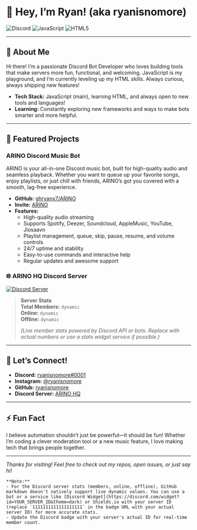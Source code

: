 # 👋 Hey, I’m Ryan! (aka ryanisnomore)

![Discord](https://img.shields.io/badge/Discord%20Bots-Developer-5865F2?style=for-the-badge&logo=discord)
![JavaScript](https://img.shields.io/badge/JavaScript-Expert-F7DF1E?style=for-the-badge&logo=javascript)
![HTML5](https://img.shields.io/badge/HTML5-Learning-E34F26?style=for-the-badge&logo=html5)

---

## 🚀 About Me
Hi there! I’m a passionate Discord Bot Developer who loves building tools that make servers more fun, functional, and welcoming. JavaScript is my playground, and I’m currently leveling up my HTML skills. Always curious, always shipping new features!

- **Tech Stack:** JavaScript (main), learning HTML, and always open to new tools and languages!
- **Learning:** Constantly exploring new frameworks and ways to make bots smarter and more helpful.

---

## 🌟 Featured Projects

### ARINO Discord Music Bot
ARINO is your all-in-one Discord music bot, built for high-quality audio and seamless playback. Whether you want to queue up your favorite songs, enjoy playlists, or just chill with friends, ARINO’s got you covered with a smooth, lag-free experience.

- **GitHub:** [ghryanx7/ARINO](https://github.com/ghryanx7/ARINO)
- **Invite:** [ARINO](https://discord.com/oauth2/authorize?client_id=1321595174056362111&permissions=8&integration_type=0&scope=bot+applications.commands)
- **Features:**
  - High-quality audio streaming
  - Supports  Spotify, Deezer, Soundcloud, AppleMusic, YouTube, Jiosaavn
  - Playlist management, queue, skip, pause, resume, and volume controls
  - 24/7 uptime and stability
  - Easy-to-use commands and interactive help
  - Regular updates and awesome support

### 🌐 ARINO HQ Discord Server

[![Discord Server](https://img.shields.io/discord/1111111111111111111?label=ARINO%20HQ&logo=discord&style=for-the-badge)](https://discord.gg/W2GheK3F9m)

> **Server Stats**  
> **Total Members:** `dynamic`  
> **Online:** `dynamic`  
> **Offline:** `dynamic`  
>
> _(Live member stats powered by Discord API or bots. Replace with actual numbers or use a stats widget service if possible.)_

---

## 💬 Let’s Connect!

- **Discord:** [ryanisnomore#0001](https://discord.com/users/1085376019445321829)
- **Instagram:** [@ryanisnomore](https://instagram.com/ryanisnomore)
- **GitHub:** [ryanisnomore](https://github.com/ryanisnomore)
- **Discord Server:** [ARINO HQ](https://discord.gg/W2GheK3F9m)

---

## ⚡ Fun Fact

I believe automation shouldn’t just be powerful—it should be fun! Whether I’m coding a clever moderation tool or a new music feature, I love making tech that brings people together.

---

_Thanks for visiting! Feel free to check out my repos, open issues, or just say hi!_

```
**Note:**  
- For the Discord server stats (members, online, offline), GitHub markdown doesn't natively support live dynamic values. You can use a bot or a service like [Discord Widget](https://discord.com/widget?id=YOUR_SERVER_ID&theme=dark) or Shields.io with your server ID (replace `1111111111111111111` in the badge URL with your actual server ID) for more accurate stats.  
- Update the Discord badge with your server's actual ID for real-time member count.

